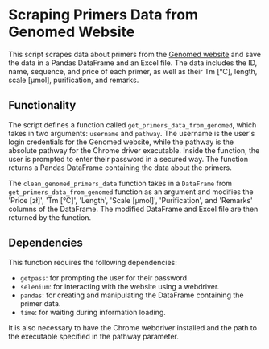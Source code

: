 # Scraping Primers Data from Genomed Website

This script scrapes data about primers from the [Genomed website](http://www.genomed.pl) and save the data in a Pandas DataFrame and an Excel file. The data includes the ID, name, sequence, and price of each primer, as well as their Tm [°C], length, scale [µmol], purification, and remarks.

## Functionality
The script defines a function called `get_primers_data_from_genomed`, which takes in two arguments: `username` and `pathway`. The username is the user's login credentials for the Genomed website, while the pathway is the absolute pathway for the Chrome driver executable. Inside the function, the user is prompted to enter their password in a secured way. The function returns a Pandas DataFrame containing the data about the primers.

The `clean_genomed_primers_data` function takes in a `DataFrame` from `get_primers_data_from_genomed` function as an argument and modifies the 'Price [zł]', 'Tm [°C]', 'Length', 'Scale [µmol]', 'Purification', and 'Remarks' columns of the DataFrame. The modified DataFrame and Excel file are then returned by the function.

## Dependencies
This function requires the following dependencies:

* `getpass`: for prompting the user for their password.
* `selenium`: for interacting with the website using a webdriver.
* `pandas`: for creating and manipulating the DataFrame containing the primer data.
* `time`: for waiting during information loading.

It is also necessary to have the Chrome webdriver installed and the path to the executable specified in the pathway parameter.
